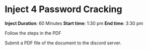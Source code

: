 # Inject 4 Password Cracking

**Inject Duration**: 60 Minutes 
**Start time**: 1:30 pm 
**End time**: 3:30 pm

Follow the steps in the PDF

Submit a PDF file of the document to the discord server.
